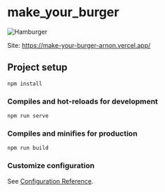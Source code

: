 # make_your_burger

![Hamburger](https://github.com/user-attachments/assets/a38ed5e0-c925-455d-a924-8c497f939556)


Site: https://make-your-burger-arnon.vercel.app/

## Project setup
```
npm install
```

### Compiles and hot-reloads for development
```
npm run serve
```

### Compiles and minifies for production
```
npm run build
```

### Customize configuration
See [Configuration Reference](https://cli.vuejs.org/config/).
